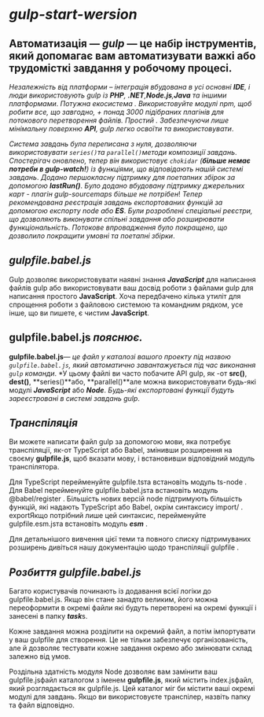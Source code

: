 # ***gulp-start-wersion***
## **Автоматизація** — ***gulp*** — це набір інструментів, який допомагає вам автоматизувати важкі або трудомісткі завдання у робочому процесі.
*Незалежність від платформи – інтеграція вбудована в усі основні **IDE**, і люди використовують gulp із **PHP**, **.NET**,**Node.js**,**Java** та іншими платформами*.
*Потужна екосистема . Використовуйте модулі npm, щоб робити все, що завгодно, + понад 3000 підібраних плагінів для потокового перетворення файлів.
Простий . Забезпечуючи лише мінімальну поверхню **API**, gulp легко освоїти та використовувати*.

*Система завдань була переписана з нуля, дозволяючи використовувати ```series()```та ```parallel()```методи композиції завдань*.
*Спостерігач оновлено, тепер він використовує ```chokidar``` (***більше немає потреби в gulp-watch!***) із функціями, що відповідають нашій системі завдань*.
*Додано першокласну підтримку для поетапних збірок за допомогою **lastRun()***.
*Було додано вбудовану підтримку джерельних карт - плагін gulp-sourcemaps більше не потрібен*!
*Тепер рекомендована реєстрація завдань експортованих функцій за допомогою експорту node або **ES***.
*Були розроблені спеціальні реєстри, що дозволяють виконувати спільні завдання або розширювати функціональність*.
*Потокове впровадження було покращено, що дозволило покращити умовні та поетапні збірки*.
## *gulpfile.babel.js*
Gulp дозволяє використовувати наявні знання ***JavaScript*** для написання файлів gulp або використовувати ваш досвід роботи з файлами gulp для написання простого **JavaScript**. Хоча передбачено кілька утиліт для спрощення роботи з файловою системою та командним рядком, усе інше, що ви пишете, є чистим **JavaScript**.

## **gulpfile.babel.js *пояснює.***
**gulpfile.babel.js**— *це файл у каталозі вашого проекту під назвою ```gulpfile.babel.js```, який автоматично завантажується під час виконання ```gulp``` команди*.
*У цьому файлі ви часто побачите API gulp, як -от **src()**, **dest()**, **series()**або, **parallel()**але можна використовувати будь-які модулі ***JavaScript*** або ***Node***. *Будь-які експортовані функції будуть зареєстровані в системі завдань gulp*.

## *Транспіляція*
Ви можете написати файл gulp за допомогою мови, яка потребує транспіляції, як-от TypeScript або Babel, змінивши розширення на своєму **gulpfile.js**, щоб вказати мову, і встановивши відповідний модуль транспілятора.

Для TypeScript перейменуйте gulpfile.tsта встановіть модуль ts-node .
Для Babel перейменуйте gulpfile.babel.jsта встановіть модуль @babel/register .
Більшість нових версій node підтримують більшість функцій, які надають TypeScript або Babel, окрім синтаксису import/ . exportЯкщо потрібний лише цей синтаксис, перейменуйте gulpfile.esm.jsта встановіть модуль ***esm*** .

Для детальнішого вивчення цієї теми та повного списку підтримуваних розширень дивіться нашу документацію щодо транспіляції gulpfile .

## *Розбиття gulpfile.babel.js*
Багато користувачів починають із додавання всієї логіки до gulpfile.babel.js. Якщо він стане занадто великим, його можна переоформити в окремі файли які будуть перетворені на окремі функції і занесені в папку ***task***s.

Кожне завдання можна розділити на окремий файл, а потім імпортувати у ваш gulpfile для створення. Це не тільки забезпечує організованість, але й дозволяє тестувати кожне завдання окремо або змінювати склад залежно від умов.

Роздільна здатність модуля Node дозволяє вам замінити ваш gulpfile.jsфайл каталогом з іменем **gulpfile.js**, який містить index.jsфайл, який розглядається як gulpfile.js. Цей каталог міг би містити ваші окремі модулі для завдань. Якщо ви використовуєте транспілер, назвіть папку та файл відповідно.
